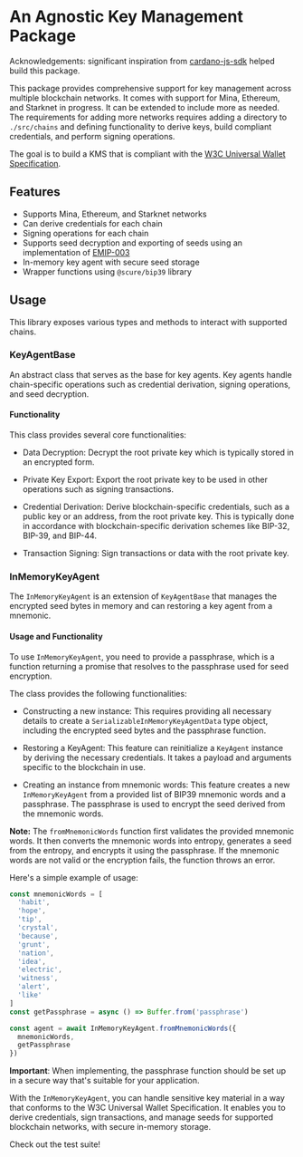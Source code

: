# An Agnostic Key Management Package

Acknowledgements: significant inspiration from [cardano-js-sdk](https://github.com/input-output-hk/cardano-js-sdk) helped build this package.

This package provides comprehensive support for key management across multiple blockchain networks. It comes with support for Mina, Ethereum, and Starknet in progress. It can be extended to include more as needed. The requirements for adding more networks requires adding a directory to `./src/chains` and defining functionality to derive keys, build compliant credentials, and perform signing operations.

The goal is to build a KMS that is compliant with the [W3C Universal Wallet Specification](https://w3c-ccg.github.io/universal-wallet-interop-spec/#Data%20Model).

## Features

- Supports Mina, Ethereum, and Starknet networks
- Can derive credentials for each chain
- Signing operations for each chain
- Supports seed decryption and exporting of seeds using an implementation of [EMIP-003](https://github.com/Emurgo/EmIPs/blob/master/specs/emip-003.md)
- In-memory key agent with secure seed storage
- Wrapper functions using `@scure/bip39` library

## Usage

This library exposes various types and methods to interact with supported chains.

### KeyAgentBase

An abstract class that serves as the base for key agents. Key agents handle chain-specific operations such as credential derivation, signing operations, and seed decryption.

#### Functionality

This class provides several core functionalities:

- Data Decryption: Decrypt the root private key which is typically stored in an encrypted form.

- Private Key Export: Export the root private key to be used in other operations such as signing transactions.

- Credential Derivation: Derive blockchain-specific credentials, such as a public key or an address, from the root private key. This is typically done in accordance with blockchain-specific derivation schemes like BIP-32, BIP-39, and BIP-44.

- Transaction Signing: Sign transactions or data with the root private key.

### InMemoryKeyAgent

The `InMemoryKeyAgent` is an extension of `KeyAgentBase` that manages the encrypted seed bytes in memory and can restoring a key agent from a mnemonic.

#### Usage and Functionality

To use `InMemoryKeyAgent`, you need to provide a passphrase, which is a function returning a promise that resolves to the passphrase used for seed encryption.

The class provides the following functionalities:

- Constructing a new instance: This requires providing all necessary details to create a `SerializableInMemoryKeyAgentData` type object, including the encrypted seed bytes and the passphrase function.

- Restoring a KeyAgent: This feature can reinitialize a `KeyAgent` instance by deriving the necessary credentials. It takes a payload and arguments specific to the blockchain in use.

- Creating an instance from mnemonic words: This feature creates a new `InMemoryKeyAgent` from a provided list of BIP39 mnemonic words and a passphrase. The passphrase is used to encrypt the seed derived from the mnemonic words.

**Note:** The `fromMnemonicWords` function first validates the provided mnemonic words. It then converts the mnemonic words into entropy, generates a seed from the entropy, and encrypts it using the passphrase. If the mnemonic words are not valid or the encryption fails, the function throws an error.

Here's a simple example of usage:

```ts
const mnemonicWords = [
  'habit',
  'hope',
  'tip',
  'crystal',
  'because',
  'grunt',
  'nation',
  'idea',
  'electric',
  'witness',
  'alert',
  'like'
]
const getPassphrase = async () => Buffer.from('passphrase')

const agent = await InMemoryKeyAgent.fromMnemonicWords({
  mnemonicWords,
  getPassphrase
})
```

**Important**: When implementing, the passphrase function should be set up in a secure way that's suitable for your application.

With the `InMemoryKeyAgent`, you can handle sensitive key material in a way that conforms to the W3C Universal Wallet Specification. It enables you to derive credentials, sign transactions, and manage seeds for supported blockchain networks, with secure in-memory storage.

Check out the test suite!
